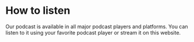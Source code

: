 # How to listen

Our podcast is available in all major podcast players and platforms. You can listen to it using your favorite podcast player or stream it on this website.
